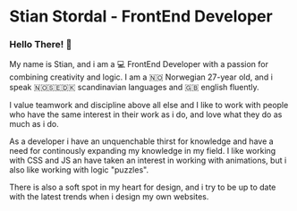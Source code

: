 # Stian Stordal - FrontEnd Developer

### Hello There! :wave: <br>
My name is Stian, and i am a :computer: FrontEnd Developer with a passion for combining creativity and logic. 
I am a 🇳🇴 Norwegian 27-year old, and i speak 🇳🇴🇸🇪🇩🇰 scandinavian languages and 🇬🇧 english fluently.

I value teamwork and discipline above all else and I like to work with people who have the same interest in their work as i do, and love what they do as much as i do.

As a developer i have an unquenchable thirst for knowledge and have a need for continously expanding my knowledge in my field. I like working with CSS and JS an have taken an interest in working with animations, but i also like working with logic "puzzles".

There is also a soft spot in my heart for design, and i try to be up to date with the latest trends when i design my own websites. 
